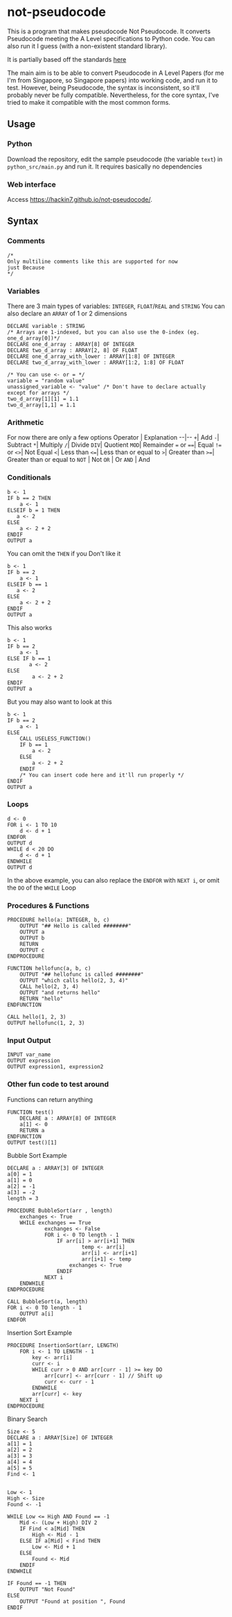 # not-pseudocode

This is a program that makes pseudocode Not Pseudocode. It converts Pseudocode meeting the A Level specifications to Python code. You can also run it I guess (with a non-existent standard library).

It is partially based off the standards [here](https://drive.google.com/file/d/17cYJY5ruEcjJh_Ve340oSCuwuAZdZ44e/view?usp=sharing)

The main aim is to be able to convert Pseudocode in A Level Papers (for me I'm from Singapore, so Singapore papers) into working code, and run it to test. However, being Pseudocode, the syntax is inconsistent, so it'll probably never be fully compatible. Nevertheless, for the core syntax, I've tried to make it compatible with the most common forms.

## Usage

### Python

Download the repository, edit the sample pseudocode (the variable `text`) in `python_src/main.py` and run it. It requires basically no dependencies

### Web interface

Access https://hackin7.github.io/not-pseudocode/.

## Syntax

### Comments
```
/*
Only multiline comments like this are supported for now
just Because
*/
```

### Variables

There are 3 main types of variables: `INTEGER`, `FLOAT`/`REAL` and `STRING`
You can also declare an `ARRAY` of 1 or 2 dimensions
```
DECLARE variable : STRING
/* Arrays are 1-indexed, but you can also use the 0-index (eg. one_d_array[0])*/
DECLARE one_d_array : ARRAY[8] OF INTEGER
DECLARE two_d_array : ARRAY[2, 8] OF FLOAT
DECLARE one_d_array_with_lower : ARRAY[1:8] OF INTEGER
DECLARE two_d_array_with_lower : ARRAY[1:2, 1:8] OF FLOAT

/* You can use <- or = */
variable = "random value"
unassigned_variable <- "value" /* Don't have to declare actually except for arrays */
two_d_array[1][1] = 1.1
two_d_array[1,1] = 1.1
```

### Arithmetic

For now there are only a few options
Operator | Explanation
--|--
`+`| Add
`-`| Subtract
`*`| Multiply
`/`| Divide
`DIV`| Quotient
`MOD`| Remainder
`=` or `==`| Equal
`!=` or `<>`| Not Equal
`<`| Less than
`<=`| Less than or equal to
`>`| Greater than
`>=`| Greater than or equal to
`NOT` | Not
`OR` | Or
`AND` | And
### Conditionals

```
b <- 1
IF b == 2 THEN
    a <- 1
ELSEIF b = 1 THEN
   a <- 2
ELSE
    a <- 2 + 2
ENDIF
OUTPUT a
```

You can omit the `THEN` if you Don't like it
```
b <- 1
IF b == 2
    a <- 1
ELSEIF b == 1
   a <- 2
ELSE
    a <- 2 + 2
ENDIF
OUTPUT a
```

This also works
```
b <- 1
IF b == 2
    a <- 1
ELSE IF b == 1
       a <- 2
ELSE
        a <- 2 + 2
ENDIF
OUTPUT a
```

But you may also want to look at this
```
b <- 1
IF b == 2
    a <- 1
ELSE
    CALL USELESS_FUNCTION()
    IF b == 1
        a <- 2
    ELSE
        a <- 2 + 2
    ENDIF
    /* You can insert code here and it'll run properly */
ENDIF
OUTPUT a
```
### Loops

```
d <- 0
FOR i <- 1 TO 10
    d <- d + 1
ENDFOR
OUTPUT d
WHILE d < 20 DO
    d <- d + 1
ENDWHILE
OUTPUT d
```

In the above example, you can also replace the `ENDFOR` with `NEXT i`, or omit the `DO` of the `WHILE` Loop

### Procedures & Functions

```
PROCEDURE hello(a: INTEGER, b, c)
    OUTPUT "## Hello is called ########"
    OUTPUT a
    OUTPUT b
    RETURN
    OUTPUT c
ENDPROCEDURE

FUNCTION hellofunc(a, b, c)
    OUTPUT "## hellofunc is called ########"
    OUTPUT "which calls hello(2, 3, 4)"
    CALL hello(2, 3, 4)
    OUTPUT "and returns hello"
    RETURN "hello"
ENDFUNCTION

CALL hello(1, 2, 3)
OUTPUT hellofunc(1, 2, 3)
```

### Input Output
```
INPUT var_name
OUTPUT expression
OUTPUT expression1, expression2
```

### Other fun code to test around

Functions can return anything
```
FUNCTION test()
    DECLARE a : ARRAY[8] OF INTEGER
    a[1] <- 0
    RETURN a
ENDFUNCTION
OUTPUT test()[1]
```

Bubble Sort Example
```
DECLARE a : ARRAY[3] OF INTEGER
a[0] = 1
a[1] = 0
a[2] = -1
a[3] = -2
length = 3

PROCEDURE BubbleSort(arr , length)
	exchanges <- True
	WHILE exchanges == True
    	    exchanges <- False
        	FOR i <- 0 TO length - 1
            	IF arr[i] > arr[i+1] THEN
                    	temp <- arr[i]
                    	arr[i] <- arr[i+1]
                    	arr[i+1] <- temp
            	    exchanges <- True
            	ENDIF
    	    NEXT i
	ENDWHILE
ENDPROCEDURE

CALL BubbleSort(a, length)
FOR i <- 0 TO length - 1
    OUTPUT a[i]
ENDFOR
```

Insertion Sort Example
```
PROCEDURE InsertionSort(arr, LENGTH)
    FOR i <- 1 TO LENGTH - 1
        key <- arr[i]
        curr <- i
        WHILE curr > 0 AND arr[curr - 1] >= key DO
            arr[curr] <- arr[curr - 1] // Shift up
            curr <- curr - 1
        ENDWHILE
        arr[curr] <- key
    NEXT i
ENDPROCEDURE
```

Binary Search
```
Size <- 5
DECLARE a : ARRAY[Size] OF INTEGER
a[1] = 1
a[2] = 2
a[3] = 3
a[4] = 4
a[5] = 5
Find <- 1


Low <- 1
High <- Size
Found <- -1

WHILE Low <= High AND Found == -1
    Mid <- (Low + High) DIV 2
    IF Find < a[Mid] THEN
        High <- Mid - 1
    ELSE IF a[Mid] < Find THEN
        Low <- Mid + 1
    ELSE
        Found <- Mid
    ENDIF
ENDWHILE

IF Found == -1 THEN
    OUTPUT "Not Found"
ELSE
    OUTPUT "Found at position ", Found
ENDIF
```
